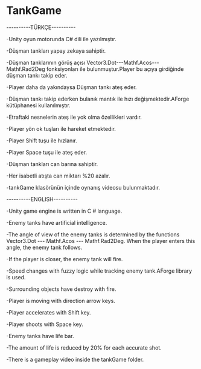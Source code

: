 # TankGame

----------TÜRKÇE----------

-Unity oyun motorunda C# dili ile yazılmıştır.

-Düşman tankları yapay zekaya sahiptir.

-Düşman tanklarının görüş açısı Vector3.Dot---Mathf.Acos---Mathf.Rad2Deg fonksiyonları ile bulunmuştur.Player bu açıya girdiğinde düşman tankı takip eder.

-Player daha da yakındaysa Düşman tankı ateş eder.

-Düşman tankı takip ederken bulanık mantık ile hızı değişmektedir.AForge kütüphanesi kullanılmıştır.

-Etraftaki nesnelerin ateş ile yok olma özellikleri vardır.

-Player yön ok tuşları ile hareket etmektedir.

-Player Shift tuşu ile hızlanır.

-Player Space tuşu ile ateş eder.

-Düşman tankları can barına sahiptir.

-Her isabetli atışta can miktarı %20 azalır.

-tankGame klasörünün içinde oynanış videosu bulunmaktadır.

----------ENGLISH----------

-Unity game engine is written in C # language.

-Enemy tanks have artificial intelligence.

-The angle of view of the enemy tanks is determined by the functions Vector3.Dot --- Mathf.Acos --- Mathf.Rad2Deg. When the player enters this angle, the enemy tank follows.

-If the player is closer, the enemy tank will fire.

-Speed changes with fuzzy logic while tracking enemy tank.AForge library is used.

-Surrounding objects have destroy with fire.

-Player is moving with direction arrow keys.

-Player accelerates with Shift key.

-Player shoots with Space key.

-Enemy tanks have life bar.

-The amount of life is reduced by 20% for each accurate shot.

-There is a gameplay video inside the tankGame folder.
